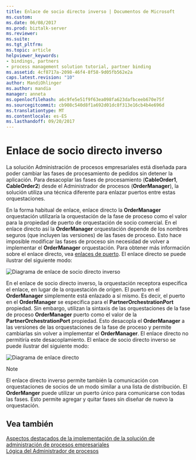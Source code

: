 ```yaml
---
title: Enlace de socio directo inverso | Documentos de Microsoft
ms.custom: 
ms.date: 06/08/2017
ms.prod: biztalk-server
ms.reviewer: 
ms.suite: 
ms.tgt_pltfrm: 
ms.topic: article
helpviewer_keywords:
- bindings, partners
- process management solution tutorial, partner binding
ms.assetid: 4cf8717a-2098-46f4-8f58-9d05fb562e2a
caps.latest.revision: "10"
author: MandiOhlinger
ms.author: mandia
manager: anneta
ms.openlocfilehash: a6c9fe5e51f9f63ea098fa623dafbceeb670e75f
ms.sourcegitcommit: cb908c540d8f1a692d01dc8f313e16cb4b4e696d
ms.translationtype: MT
ms.contentlocale: es-ES
ms.lasthandoff: 09/20/2017
---
```

# <a name="inverse-direct-partner-binding"></a>Enlace de socio directo inverso
La solución Administración de procesos empresariales está diseñada para poder cambiar las fases de procesamiento de pedidos sin detener la aplicación. Para desacoplar las fases de procesamiento (**CableOrder1**, **CableOrder2**) desde el Administrador de procesos (**OrderManager**), la solución utiliza una técnica diferente para enlazar puertos entre estas orquestaciones.  
  
 En la forma habitual de enlace, enlace directo la **OrderManager** orquestación utilizaría la orquestación de la fase de proceso como el valor para la propiedad de puerto de orquestación de socio comercial. En el enlace directo así la **OrderManager** orquestación depende de los nombres seguros (que incluyen las versiones) de las fases de proceso. Esto hace imposible modificar las fases de proceso sin necesidad de volver a implementar el **OrderManager** orquestación. Para obtener más información sobre el enlace directo, vea [enlaces de puerto](../core/port-bindings.md). El enlace directo se puede ilustrar del siguiente modo:  
  
 ![Diagrama de enlace de socio directo inverso](../core/media/bpm-inverse-direct-binding.gif "BPM_Inverse_Direct_Binding")  
  
 En el enlace de socio directo inverso, la orquestación receptora especifica el enlace, en lugar de la orquestación de origen. El puerto en el **OrderManager** simplemente está enlazado a sí mismo. Es decir, el puerto en el **OrderManager** se especifica para el **PartnerOrchestrationPort** propiedad. Sin embargo, utilizan la sintaxis de las orquestaciones de la fase de proceso **OrderManager** puerto como el valor de la **PartnerOrchestrationPort** propiedad. Esto desacopla el **OrderManager** a las versiones de las orquestaciones de la fase de proceso y permite cambiarlas sin volver a implementar el **OrderManager**. El enlace directo no permitiría este desacoplamiento. El enlace de socio directo inverso se puede ilustrar del siguiente modo:  
  
 ![Diagrama de enlace directo](../core/media/bpm-direct-binding.gif "BPM_Direct_Binding")  
  
> [!NOTE]
>  El enlace directo inverso permite también la comunicación con orquestaciones de socios de un modo similar a una lista de distribución. El **OrderManger** puede utilizar un puerto único para comunicarse con todas las fases. Esto permite agregar y quitar fases sin diseñar de nuevo la orquestación.  
  
## <a name="see-also"></a>Vea también  
 [Aspectos destacados de la implementación de la solución de administración de procesos empresariales](../core/implementation-highlights-of-the-business-process-management-solution.md)   
 [Lógica del Administrador de procesos](../core/process-manager-logic.md)
